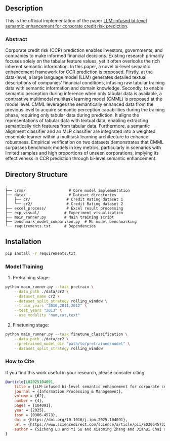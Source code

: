 ## Description

This is the official implementation of the paper [LLM-infused bi-level semantic enhancement for corporate credit risk prediction](https://www.sciencedirect.com/science/article/pii/S0306457325000330).

### Abstract

Corporate credit risk (CCR) prediction enables investors, governments, and companies to make informed financial decisions. Existing research primarily focuses solely on the tabular feature values, yet it often overlooks the rich inherent semantic information. In this paper, a novel bi-level semantic enhancement framework for CCR prediction is proposed. Firstly, at the data-level, a large language model (LLM) generates detailed textual descriptions of companies’ financial conditions, infusing raw tabular training data with semantic information and domain knowledge. Secondly, to enable semantic perception during inference when only tabular data is available, a contrastive multimodal multitask learning model (CMML) is proposed at the model level. CMML leverages the semantically enhanced data from the previous level to acquire semantic perception capabilities during the training phase, requiring only tabular data during prediction. It aligns the representations of tabular data with textual data, enabling extracting semantically rich features from tabular data. Furthermore, a semantic alignment classifier and an MLP classifier are integrated into a weighted ensemble learner within a multitask learning architecture to enhance robustness. Empirical verification on two datasets demonstrates that CMML surpasses benchmark models in key metrics, particularly in scenarios with limited samples and high proportions of unseen corporations, implying its effectiveness in CCR prediction through bi-level semantic enhancement.

## Directory Structure

```
.
├── crmm/                   # Core model implementation
├── data/                   # Dataset directories
│   ├── cr/                # Credit Rating dataset 1
│   └── cr2/               # Credit Rating dataset 2
├── excel_process/         # Excel result processing
├── exp_visual/           # Experiment visualization
├── main_runner.py        # Main training script
├── benchmark_model_comparison.py  # ML model benchmarking
└── requirements.txt      # Dependencies
```


## Installation

```bash
pip install -r requirements.txt
```

### Model Training

1. Pretraining stage:
```bash
python main_runner.py --task pretrain \
    --data_path ./data/cr2 \
    --dataset_name cr2 \
    --dataset_split_strategy rolling_window \
    --train_years "2010,2011,2012" \
    --test_years "2013" \
    --use_modality "num,cat,text"
```


2. Finetuning stage:
```bash
python main_runner.py --task finetune_classification \
    --data_path ./data/cr2 \
    --pretrained_model_dir "path/to/pretrained/model" \
    --dataset_split_strategy rolling_window
```

### How to Cite
If you find this work useful in your research, please consider citing:
```bibtex
@article{LU2025104091,
    title = {LLM-infused bi-level semantic enhancement for corporate credit risk prediction},
    journal = {Information Processing & Management},
    volume = {62},
    number = {4},
    pages = {104091},
    year = {2025},
    issn = {0306-4573},
    doi = {https://doi.org/10.1016/j.ipm.2025.104091},
    url = {https://www.sciencedirect.com/science/article/pii/S0306457325000330},
    author = {Sichong Lu and Yi Su and Xiaoming Zhang and Jiahui Chai and Lean Yu},
}
````